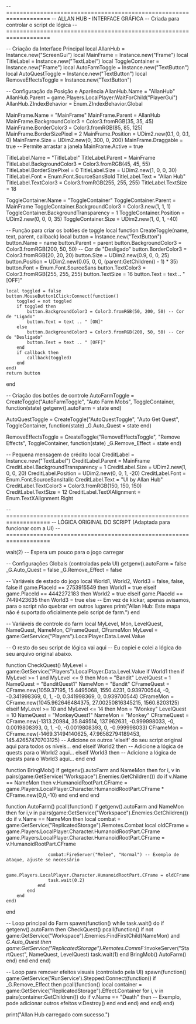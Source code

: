 -- ===================================================================
--                  ALLAN HUB - INTERFACE GRÁFICA
--          Criada para controlar o script de lógica
-- ===================================================================

-- Criação da Interface Principal
local AllanHub = Instance.new("ScreenGui")
local MainFrame = Instance.new("Frame")
local TitleLabel = Instance.new("TextLabel")
local ToggleContainer = Instance.new("Frame")
local AutoFarmToggle = Instance.new("TextButton")
local AutoQuestToggle = Instance.new("TextButton")
local RemoveEffectsToggle = Instance.new("TextButton")

-- Configuração da Posição e Aparência
AllanHub.Name = "AllanHub"
AllanHub.Parent = game.Players.LocalPlayer:WaitForChild("PlayerGui")
AllanHub.ZIndexBehavior = Enum.ZIndexBehavior.Global

MainFrame.Name = "MainFrame"
MainFrame.Parent = AllanHub
MainFrame.BackgroundColor3 = Color3.fromRGB(35, 35, 45)
MainFrame.BorderColor3 = Color3.fromRGB(85, 85, 125)
MainFrame.BorderSizePixel = 2
MainFrame.Position = UDim2.new(0.1, 0, 0.1, 0)
MainFrame.Size = UDim2.new(0, 300, 0, 200)
MainFrame.Draggable = true -- Permite arrastar a janela
MainFrame.Active = true

TitleLabel.Name = "TitleLabel"
TitleLabel.Parent = MainFrame
TitleLabel.BackgroundColor3 = Color3.fromRGB(45, 45, 55)
TitleLabel.BorderSizePixel = 0
TitleLabel.Size = UDim2.new(1, 0, 0, 30)
TitleLabel.Font = Enum.Font.SourceSansBold
TitleLabel.Text = "Allan Hub"
TitleLabel.TextColor3 = Color3.fromRGB(255, 255, 255)
TitleLabel.TextSize = 18

ToggleContainer.Name = "ToggleContainer"
ToggleContainer.Parent = MainFrame
ToggleContainer.BackgroundColor3 = Color3.new(1, 1, 1)
ToggleContainer.BackgroundTransparency = 1
ToggleContainer.Position = UDim2.new(0, 0, 0, 35)
ToggleContainer.Size = UDim2.new(1, 0, 1, -40)

-- Função para criar os botões de toggle
local function CreateToggle(name, text, parent, callback)
    local button = Instance.new("TextButton")
    button.Name = name
    button.Parent = parent
    button.BackgroundColor3 = Color3.fromRGB(200, 50, 50) -- Cor de "Desligado"
    button.BorderColor3 = Color3.fromRGB(20, 20, 20)
    button.Size = UDim2.new(0.9, 0, 0, 25)
    button.Position = UDim2.new(0.05, 0, 0, (parent:GetChildren() - 1) * 35)
    button.Font = Enum.Font.SourceSans
    button.TextColor3 = Color3.fromRGB(255, 255, 255)
    button.TextSize = 16
    button.Text = text .. " [OFF]"
    
    local toggled = false
    button.MouseButton1Click:Connect(function()
        toggled = not toggled
        if toggled then
            button.BackgroundColor3 = Color3.fromRGB(50, 200, 50) -- Cor de "Ligado"
            button.Text = text .. " [ON]"
        else
            button.BackgroundColor3 = Color3.fromRGB(200, 50, 50) -- Cor de "Desligado"
            button.Text = text .. " [OFF]"
        end
        if callback then
            callback(toggled)
        end
    end)
    return button
end

-- Criação dos botões de controle
AutoFarmToggle = CreateToggle("AutoFarmToggle", "Auto Farm Mobs", ToggleContainer, function(state)
    getgenv().autoFarm = state
end)

AutoQuestToggle = CreateToggle("AutoQuestToggle", "Auto Get Quest", ToggleContainer, function(state)
    _G.Auto_Quest = state
end)

RemoveEffectsToggle = CreateToggle("RemoveEffectsToggle", "Remove Effects", ToggleContainer, function(state)
    _G.Remove_Effect = state
end)

-- Pequena mensagem de crédito
local CreditLabel = Instance.new("TextLabel")
CreditLabel.Parent = MainFrame
CreditLabel.BackgroundTransparency = 1
CreditLabel.Size = UDim2.new(1, 0, 0, 20)
CreditLabel.Position = UDim2.new(0, 0, 1, -20)
CreditLabel.Font = Enum.Font.SourceSansItalic
CreditLabel.Text = "UI by Allan Hub"
CreditLabel.TextColor3 = Color3.fromRGB(150, 150, 150)
CreditLabel.TextSize = 12
CreditLabel.TextXAlignment = Enum.TextXAlignment.Right

-- ===================================================================
--      LÓGICA ORIGINAL DO SCRIPT (Adaptada para funcionar com a UI)
-- ===================================================================

wait(2) -- Espera um pouco para o jogo carregar

-- Configurações Globais (controladas pela UI)
getgenv().autoFarm = false
_G.Auto_Quest = false
_G.Remove_Effect = false

-- Variáveis de estado do jogo
local World1, World2, World3 = false, false, false
if game.PlaceId == 2753915549 then
    World1 = true
elseif game.PlaceId == 4442272183 then
    World2 = true
elseif game.PlaceId == 7449423635 then
    World3 = true
else
    -- Em vez de kickar, apenas avisamos, para o script não quebrar em outros lugares
    print("Allan Hub: Este mapa não é suportado oficialmente pelo script de farm.")
end

-- Variáveis de controle do farm
local MyLevel, Mon, LevelQuest, NameQuest, NameMon, CFrameQuest, CFrameMon
MyLevel = game:GetService("Players").LocalPlayer.Data.Level.Value

-- O resto do seu script de lógica vai aqui
-- Eu copiei e colei a lógica do seu arquivo original abaixo.

function CheckQuest() 
    MyLevel = game:GetService("Players").LocalPlayer.Data.Level.Value
    if World1 then
        if MyLevel >= 1 and MyLevel <= 9 then
            Mon = "Bandit"
            LevelQuest = 1
            NameQuest = "BanditQuest1"
            NameMon = "Bandit"
            CFrameQuest = CFrame.new(1059.37195, 15.4495068, 1550.4231, 0.939700544, -0, -0.341998369, 0, 1, -0, 0.341998369, 0, 0.939700544)
            CFrameMon = CFrame.new(1045.962646484375, 27.00250816345215, 1560.8203125)
        elseif MyLevel >= 10 and MyLevel <= 14 then
            Mon = "Monkey"
            LevelQuest = 10
            NameQuest = "MonkeyQuest1"
            NameMon = "Monkey"
            CFrameQuest = CFrame.new(-1313.20984, 35.849514, 137.962631, -0.999998033, -0, 0.0019808393, 0, 1, -0, -0.0019808393, 0, -0.999998033)
            CFrameMon = CFrame.new(-1469.31494140625, 47.96582794189453, 145.42657470703125)
        -- Adicione os outros 'elseif' do seu script original aqui para todos os níveis...
        end
    elseif World2 then
        -- Adicione a lógica de quests para o World2 aqui...
    elseif World3 then
        -- Adicione a lógica de quests para o World3 aqui...
    end
end

function BringMob()
    if getgenv().autoFarm and NameMon then
        for i, v in pairs(game:GetService("Workspace").Enemies:GetChildren()) do
            if v.Name == NameMon then
                v.HumanoidRootPart.CFrame = game.Players.LocalPlayer.Character.HumanoidRootPart.CFrame * CFrame.new(0,0,-10)
            end
        end
    end
end

function AutoFarm()
    pcall(function()
        if getgenv().autoFarm and NameMon then
            for i,v in pairs(game:GetService("Workspace").Enemies:GetChildren()) do
                if v.Name == NameMon then
                    local combat = game:GetService("ReplicatedStorage").Remotes.Combat
                    local oldCFrame = game.Players.LocalPlayer.Character.HumanoidRootPart.CFrame
                    game.Players.LocalPlayer.Character.HumanoidRootPart.CFrame = v.HumanoidRootPart.CFrame
                    
                    combat:FireServer("Melee", "Normal") -- Exemplo de ataque, ajuste se necessário
                    
                    game.Players.LocalPlayer.Character.HumanoidRootPart.CFrame = oldCFrame
                    task.wait(0.2)
                end
            end
        end
    end)
end

-- Loop principal do Farm
spawn(function()
    while task.wait() do
        if getgenv().autoFarm then
            CheckQuest()
            pcall(function()
                if not game:GetService("Workspace").Enemies:FindFirstChild(NameMon) and _G.Auto_Quest then
                    game:GetService("ReplicatedStorage").Remotes.CommF_:InvokeServer("StartQuest", NameQuest, LevelQuest)
                    task.wait(1)
                end
                BringMob()
                AutoFarm()
            end)
        end
    end
end)

-- Loop para remover efeitos visuais (controlado pela UI)
spawn(function()
    game:GetService('RunService').Stepped:Connect(function()
        if _G.Remove_Effect then
            pcall(function()
                local container = game:GetService("ReplicatedStorage").Effect.Container
                for i, v in pairs(container:GetChildren()) do
                    if v.Name == "Death" then -- Exemplo, pode adicionar outros efeitos
                        v:Destroy() 
                    end
                end
            end)
        end
    end)
end)

print("Allan Hub carregado com sucesso.")
